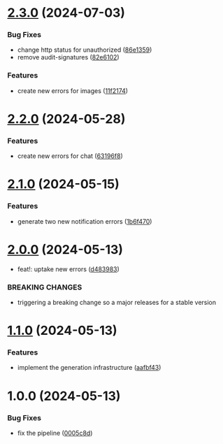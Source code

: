 # [2.3.0](https://github.com/wwi21seb-projekt/errors-ts/compare/v2.2.0...v2.3.0) (2024-07-03)


### Bug Fixes

* change http status for unauthorized ([86e1359](https://github.com/wwi21seb-projekt/errors-ts/commit/86e13591b1290c5cae22741c675278c21f4fdd08))
* remove audit-signatures ([82e6102](https://github.com/wwi21seb-projekt/errors-ts/commit/82e61026059169dc44bac169c237f6da64e8f02e))


### Features

* create new errors for images ([11f2174](https://github.com/wwi21seb-projekt/errors-ts/commit/11f2174055b09488326f7eeb68491c08ca56d0ff))

# [2.2.0](https://github.com/wwi21seb-projekt/errors-ts/compare/v2.1.0...v2.2.0) (2024-05-28)


### Features

* create new errors for chat ([63196f8](https://github.com/wwi21seb-projekt/errors-ts/commit/63196f89181e4f792b1fb2458d6d44a337161be2))

# [2.1.0](https://github.com/wwi21seb-projekt/errors-ts/compare/v2.0.0...v2.1.0) (2024-05-15)


### Features

* generate two new notification errors ([1b6f470](https://github.com/wwi21seb-projekt/errors-ts/commit/1b6f470bd4482936f75d8dad38b8160e22eeaaf5))

# [2.0.0](https://github.com/wwi21seb-projekt/errors-ts/compare/v1.1.0...v2.0.0) (2024-05-13)


* feat!: uptake new errors ([d483983](https://github.com/wwi21seb-projekt/errors-ts/commit/d483983cf487c042bcf748d361207a642f00745c))


### BREAKING CHANGES

* triggering a breaking change so a major releases for a stable version

# [1.1.0](https://github.com/wwi21seb-projekt/errors-ts/compare/v1.0.0...v1.1.0) (2024-05-13)


### Features

* implement the generation infrastructure ([aafbf43](https://github.com/wwi21seb-projekt/errors-ts/commit/aafbf4350ed6aba34bac686941ab5cf38804384c))

# 1.0.0 (2024-05-13)


### Bug Fixes

* fix the pipeline ([0005c8d](https://github.com/wwi21seb-projekt/errors-ts/commit/0005c8dba287c2b554dbef07bd394e19589686d9))
